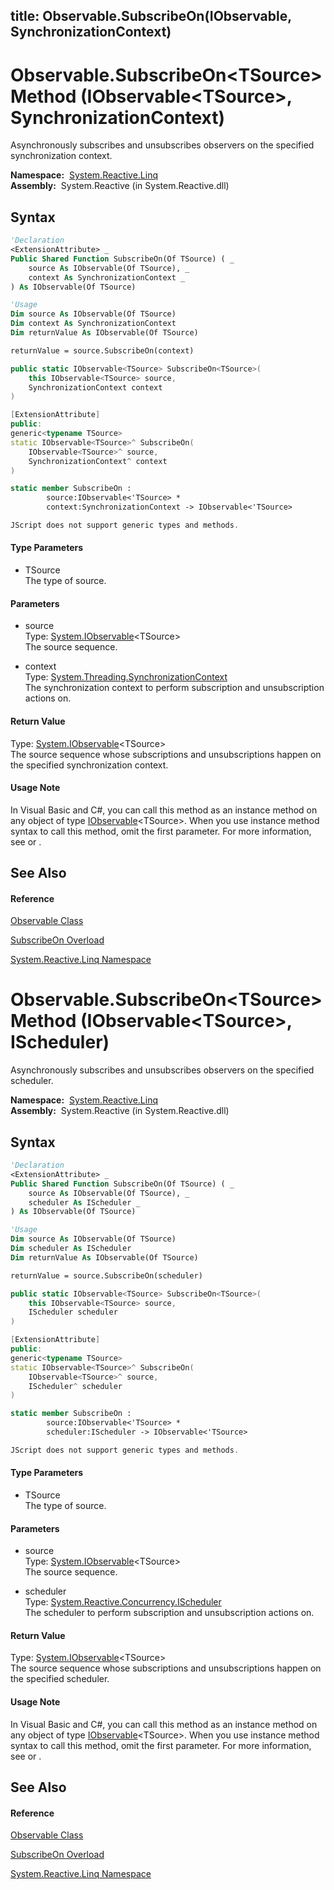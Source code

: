 title: Observable.SubscribeOn<TSource>(IObservable<TSource>, SynchronizationContext)
---
# Observable.SubscribeOn\<TSource\> Method (IObservable\<TSource\>, SynchronizationContext)

Asynchronously subscribes and unsubscribes observers on the specified synchronization context.

**Namespace:**  [System.Reactive.Linq](System.Reactive.Linq/System.Reactive.Linq)  
**Assembly:**  System.Reactive (in System.Reactive.dll)

## Syntax

```vb
'Declaration
<ExtensionAttribute> _
Public Shared Function SubscribeOn(Of TSource) ( _
    source As IObservable(Of TSource), _
    context As SynchronizationContext _
) As IObservable(Of TSource)
```

```vb
'Usage
Dim source As IObservable(Of TSource)
Dim context As SynchronizationContext
Dim returnValue As IObservable(Of TSource)

returnValue = source.SubscribeOn(context)
```

```csharp
public static IObservable<TSource> SubscribeOn<TSource>(
    this IObservable<TSource> source,
    SynchronizationContext context
)
```

```c++
[ExtensionAttribute]
public:
generic<typename TSource>
static IObservable<TSource>^ SubscribeOn(
    IObservable<TSource>^ source, 
    SynchronizationContext^ context
)
```

```fsharp
static member SubscribeOn : 
        source:IObservable<'TSource> * 
        context:SynchronizationContext -> IObservable<'TSource> 
```

```javascript
JScript does not support generic types and methods.
```

#### Type Parameters

- TSource  
  The type of source.

#### Parameters

- source  
  Type: [System.IObservable](https://msdn.microsoft.com/en-us/library/Dd990377)\<TSource\>  
  The source sequence.

- context  
  Type: [System.Threading.SynchronizationContext](https://msdn.microsoft.com/en-us/library/wx31754f)  
  The synchronization context to perform subscription and unsubscription actions on.

#### Return Value

Type: [System.IObservable](https://msdn.microsoft.com/en-us/library/Dd990377)\<TSource\>  
The source sequence whose subscriptions and unsubscriptions happen on the specified synchronization context.

#### Usage Note

In Visual Basic and C\#, you can call this method as an instance method on any object of type [IObservable](https://msdn.microsoft.com/en-us/library/Dd990377)\<TSource\>. When you use instance method syntax to call this method, omit the first parameter. For more information, see [](https://msdn.microsoft.com/en-us/library/Bb384936) or [](https://msdn.microsoft.com/en-us/library/Bb383977).

## See Also

#### Reference

[Observable Class](Observable/Observable)

[SubscribeOn Overload](SubscribeOn/Observable.SubscribeOn)

[System.Reactive.Linq Namespace](System.Reactive.Linq/System.Reactive.Linq)

# Observable.SubscribeOn\<TSource\> Method (IObservable\<TSource\>, IScheduler)

Asynchronously subscribes and unsubscribes observers on the specified scheduler.

**Namespace:**  [System.Reactive.Linq](System.Reactive.Linq/System.Reactive.Linq)  
**Assembly:**  System.Reactive (in System.Reactive.dll)

## Syntax

```vb
'Declaration
<ExtensionAttribute> _
Public Shared Function SubscribeOn(Of TSource) ( _
    source As IObservable(Of TSource), _
    scheduler As IScheduler _
) As IObservable(Of TSource)
```

```vb
'Usage
Dim source As IObservable(Of TSource)
Dim scheduler As IScheduler
Dim returnValue As IObservable(Of TSource)

returnValue = source.SubscribeOn(scheduler)
```

```csharp
public static IObservable<TSource> SubscribeOn<TSource>(
    this IObservable<TSource> source,
    IScheduler scheduler
)
```

```c++
[ExtensionAttribute]
public:
generic<typename TSource>
static IObservable<TSource>^ SubscribeOn(
    IObservable<TSource>^ source, 
    IScheduler^ scheduler
)
```

```fsharp
static member SubscribeOn : 
        source:IObservable<'TSource> * 
        scheduler:IScheduler -> IObservable<'TSource> 
```

```javascript
JScript does not support generic types and methods.
```

#### Type Parameters

- TSource  
  The type of source.

#### Parameters

- source  
  Type: [System.IObservable](https://msdn.microsoft.com/en-us/library/Dd990377)\<TSource\>  
  The source sequence.

- scheduler  
  Type: [System.Reactive.Concurrency.IScheduler](IScheduler/IScheduler)  
  The scheduler to perform subscription and unsubscription actions on.

#### Return Value

Type: [System.IObservable](https://msdn.microsoft.com/en-us/library/Dd990377)\<TSource\>  
The source sequence whose subscriptions and unsubscriptions happen on the specified scheduler.

#### Usage Note

In Visual Basic and C\#, you can call this method as an instance method on any object of type [IObservable](https://msdn.microsoft.com/en-us/library/Dd990377)\<TSource\>. When you use instance method syntax to call this method, omit the first parameter. For more information, see [](https://msdn.microsoft.com/en-us/library/Bb384936) or [](https://msdn.microsoft.com/en-us/library/Bb383977).

## See Also

#### Reference

[Observable Class](Observable/Observable)

[SubscribeOn Overload](SubscribeOn/Observable.SubscribeOn)

[System.Reactive.Linq Namespace](System.Reactive.Linq/System.Reactive.Linq)
